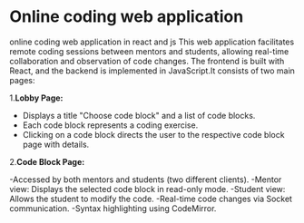 # Online coding web application

online coding web application in react and js
This web application facilitates remote coding sessions between mentors and students, allowing real-time collaboration and observation of code changes. The frontend is built with React, and the backend is implemented in JavaScript.It consists of two main pages:

1.**Lobby Page:**
   - Displays a title "Choose code block" and a list of code blocks.
   - Each code block represents a coding exercise.
   - Clicking on a code block directs the user to the respective code block page with details.

2.**Code Block Page:**

-Accessed by both mentors and students (two different clients).
-Mentor view: Displays the selected code block in read-only mode.
-Student view: Allows the student to modify the code.
-Real-time code changes via Socket communication.
-Syntax highlighting using CodeMirror.
